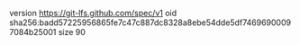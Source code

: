 version https://git-lfs.github.com/spec/v1
oid sha256:badd57225956865fe7c47c887dc8328a8ebe54dde5df74696900097084b25001
size 90

